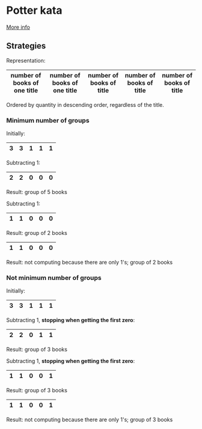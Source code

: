 # Potter kata

[More info](http://codingdojo.org/kata/Potter/)

## Strategies

Representation:

| number of books of one title | number of books of one title | number of books of title | number of books of title | number of books of title |
|---|---|---|---|---|

Ordered by quantity in descending order, regardless of the title.

### Minimum number of groups

Initially:

| 3 | 3 | 1 | 1 | 1 |
|---|---|---|---|---|

Subtracting 1:

| 2 | 2 | 0 | 0 | 0 |
|---|---|---|---|---|

Result: group of 5 books

Subtracting 1:

| 1 | 1 | 0 | 0 | 0 |
|---|---|---|---|---|

Result: group of 2 books

| 1 | 1 | 0 | 0 | 0 |
|---|---|---|---|---|

Result: not computing because there are only 1's; group of 2 books

### Not minimum number of groups

Initially:

| 3 | 3 | 1 | 1 | 1 |
|---|---|---|---|---|

Subtracting 1, **stopping when getting the first zero**:

| 2 | 2 | 0 | 1 | 1 |
|---|---|---|---|---|

Result: group of 3 books

Subtracting 1, **stopping when getting the first zero**:

| 1 | 1 | 0 | 0 | 1 |
|---|---|---|---|---|

Result: group of 3 books

| 1 | 1 | 0 | 0 | 1 |
|---|---|---|---|---|

Result: not computing because there are only 1's; group of 3 books 
